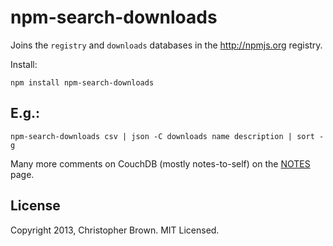 # npm-search-downloads

Joins the `registry` and `downloads` databases in the http://npmjs.org registry.

Install:

    npm install npm-search-downloads

## E.g.:

    npm-search-downloads csv | json -C downloads name description | sort -g

Many more comments on CouchDB (mostly notes-to-self) on the [NOTES](NOTES.md) page.

## License

Copyright 2013, Christopher Brown. MIT Licensed.

